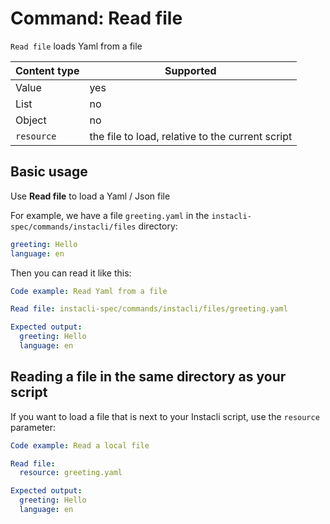 # Command: Read file

`Read file` loads Yaml from a file

| Content type | Supported                                        |
|--------------|--------------------------------------------------|
| Value        | yes                                              |
| List         | no                                               |
| Object       | no                                               |
| `resource`   | the file to load, relative to the current script |

## Basic usage

Use **Read file** to load a Yaml / Json file

For example, we have a file `greeting.yaml` in the `instacli-spec/commands/instacli/files` directory:

```yaml file:greeting.yaml
greeting: Hello
language: en
```

Then you can read it like this:

```yaml instacli
Code example: Read Yaml from a file

Read file: instacli-spec/commands/instacli/files/greeting.yaml

Expected output:
  greeting: Hello
  language: en
```

## Reading a file in the same directory as your script

If you want to load a file that is next to your Instacli script, use the `resource` parameter:

```yaml instacli
Code example: Read a local file

Read file:
  resource: greeting.yaml

Expected output:
  greeting: Hello
  language: en    
```
